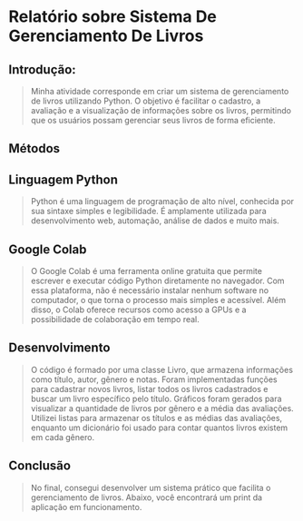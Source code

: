 # Relatório sobre Sistema De Gerenciamento De Livros

## Introdução:

> Minha atividade corresponde em criar um sistema de gerenciamento de livros utilizando Python. O objetivo é facilitar o cadastro, a avaliação e a visualização de informações sobre os livros, permitindo que os usuários possam gerenciar seus livros de forma eficiente.

## Métodos

## Linguagem Python

> Python é uma linguagem de programação de alto nível, conhecida por sua sintaxe 
simples e legibilidade. É amplamente utilizada para desenvolvimento web, 
automação, análise de dados e muito mais.
> 
## Google Colab

> O Google Colab é uma ferramenta online gratuita que permite escrever e executar código Python diretamente no navegador. Com essa plataforma, não é necessário instalar nenhum software no computador, o que torna o processo mais simples e acessível. Além disso, o Colab oferece recursos como acesso a GPUs e a possibilidade de colaboração em tempo real.

## Desenvolvimento

> O código é formado por uma classe Livro, que armazena informações como título, autor, gênero e notas. Foram implementadas funções para cadastrar novos livros, listar todos os livros cadastrados e buscar um livro específico pelo título. Gráficos foram gerados para visualizar a quantidade de livros por gênero e a média das avaliações. Utilizei listas para armazenar os títulos e as médias das avaliações, enquanto um dicionário foi usado para contar quantos livros existem em cada gênero.

## Conclusão

> No final, consegui desenvolver um sistema prático que facilita o gerenciamento de livros. Abaixo, você encontrará um print da aplicação em funcionamento.
